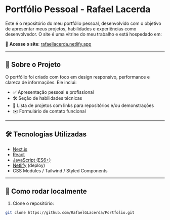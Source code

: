 # Portfólio Pessoal - Rafael Lacerda

Este é o repositório do meu portfólio pessoal, desenvolvido com o objetivo de apresentar meus projetos, habilidades e experiências como desenvolvedor. O site é uma vitrine do meu trabalho e está hospedado em:

🔗 **Acesse o site**: [rafaellacerda.netlify.app](https://rafaellacerda.netlify.app/)

---

## 🧠 Sobre o Projeto

O portfólio foi criado com foco em design responsivo, performance e clareza de informações. Ele inclui:

- ✅ Apresentação pessoal e profissional
- 🛠️ Seção de habilidades técnicas
- 📂 Lista de projetos com links para repositórios e/ou demonstrações
- ✉️ Formulário de contato funcional

---

## 🛠️ Tecnologias Utilizadas

- [Next.js](https://nextjs.org/)
- [React](https://reactjs.org/)
- [JavaScript (ES6+)](https://developer.mozilla.org/pt-BR/docs/Web/JavaScript)
- [Netlify](https://www.netlify.com/) (deploy)
- CSS Modules / Tailwind / Styled Components

---

## 🚀 Como rodar localmente

1. Clone o repositório:

```bash
git clone https://github.com/RafaelGLacerda/Portfolio.git
